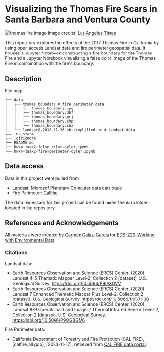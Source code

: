 # Visualizing the Thomas Fire Scars in Santa Barbara and Ventura County
![thomas fire image](https://ca-times.brightspotcdn.com/dims4/default/13305b6/2147483647/strip/true/crop/2048x1365+0+0/resize/1440x960!/quality/75/?url=https%3A%2F%2Fcalifornia-times-brightspot.s3.amazonaws.com%2F76%2F08%2F7f21ae4862f56a40e34faa951a9f%2Fla-me-thomas-fire-photos-013)
Image credits: [Los Angeles Times](https://www.latimes.com/local/lanow/la-me-thomas-fire-photos-photogallery.html)

This repository explores the effects of the 2017 Thomas Fire in California by using open access Landsat data and fire perimeter geospatial data. It houses a Jupyter Notebook constructing a fire boundary for the Thomas Fire and a Jupyter Notebook visualizing a false color image of the Thomas Fire in combination with the fire's boundary. 

## Description
File map
```
├── data
│   ├── thomas_boundary # fire perimeter data
│   │   ├── thomas_boundary.cpg
│   │   ├── thomas_boundary.dbf
│   │   ├── thomas_boundary.prj
│   │   ├── thomas_boundary.shp
│   │   └── thomas_boundary.shx
│   └── landsat8-2018-01-26-sb-simplified.nc # landsat data
├── .DS_Store
├── .gitignore
├── README.md
├── hwk4-task2-false-color-oyler.ipynb
└── hwk4-task2-fire-perimeter-oyler.ipynb      
```

## Data access
Data in this project were pulled from  
- Landsat: [Microsof Planetary Computer data catalogue](https://planetarycomputer.microsoft.com/dataset/landsat-c2-l2)
- Fire Perimeter: [CalFire](https://www.fire.ca.gov/what-we-do/fire-resource-assessment-program/fire-perimeters)

The data necessary for this project can be found under the `data` folder located in the repository. 

## References and Acknowledgements
All materials were created by [Carmen Galaz-Garcia](https://github.com/carmengg) for [EDS-220: Working with Environmental Data](https://meds-eds-220.github.io/MEDS-eds-220-course/).

### Citations

Landsat data:
- Earth Resources Observation and Science (EROS) Center. (2020). Landsat 4-5 Thematic Mapper Level-2, Collection 2 [dataset]. U.S. Geological Survey. https://doi.org/10.5066/P9IAXOVV
- Earth Resources Observation and Science (EROS) Center. (2020). Landsat 7 Enhanced Thematic Mapper Plus Level-2, Collection 2 [dataset]. U.S. Geological Survey. https://doi.org/10.5066/P9C7I13B
- Earth Resources Observation and Science (EROS) Center. (2020). Landsat 8-9 Operational Land Imager / Thermal Infrared Sensor Level-2, Collection 2 [dataset]. U.S. Geological Survey. https://doi.org/10.5066/P9OGBGM6 

Fire Perimeter data:
- California Department of Forestry and Fire Protection (CAL FIRE), [calfire_all.gdb], [2024-11-17], retrieved from [CAL FIRE data portal](https://www.fire.ca.gov/what-we-do/fire-resource-assessment-program/fire-perimeters).

